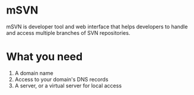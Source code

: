 mSVN
====

mSVN is developer tool and web interface that helps developers to handle and access multiple branches of SVN repositories.

What you need
=============

1. A domain name
2. Access to your domain's DNS records
3. A server, or a virtual server for local access
